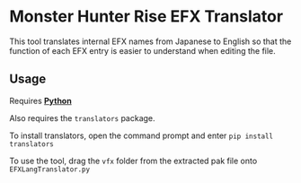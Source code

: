 # Monster Hunter Rise EFX Translator
This tool translates internal EFX names from Japanese to English so that the function of each EFX entry is easier to understand when editing the file.

## Usage
Requires **[Python](https://www.python.org/downloads/)**

Also requires the ```translators``` package.

To install translators, open the command prompt and enter ```pip install translators```

To use the tool, drag the ```vfx``` folder from the extracted pak file onto ```EFXLangTranslator.py```
